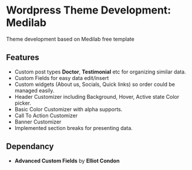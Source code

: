 # Wordpress Theme Development: Medilab
Theme development based on Medilab free template

## Features
- Custom post types **Doctor**, **Testimonial** etc for organizing similar data.
- Custom Fields for easy data edit/insert
- Custom widgets (About us, Socials, Quick links) so order could be managed easily.
- Header Customizer including Background, Hover, Active state Color picker.
- Basic Color Customizer with alpha supports.
- Call To Action Customizer
- Banner Customizer
- Implemented section breaks for presenting data.

## Dependancy
- **Advanced Custom Fields** by **Elliot Condon**
